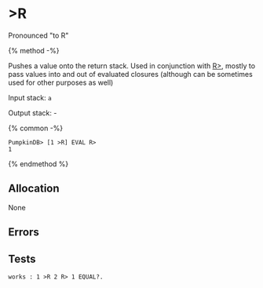 # \>R

Pronounced "to R"

{% method -%}

Pushes a value onto the return stack. Used in conjunction with [R>](FROM_R.md), mostly
to pass values into and out of evaluated closures (although can be sometimes used for other purposes
as well)

Input stack: `a`

Output stack: -

{% common -%}

```
PumpkinDB> [1 >R] EVAL R>
1
```

{% endmethod %}

## Allocation

None

## Errors

## Tests

```test
works : 1 >R 2 R> 1 EQUAL?.
```
